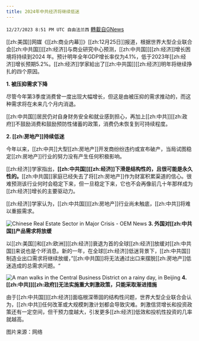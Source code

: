 ```yaml
---
title: 2024年中共经济将继续低迷
---
```

`12/27/2023 8:51 PM UTC 自由法兰西` [轉載自GNews](https://gnews.org/articles/2158085)

[[zh:美国]]网媒《[[zh:商业内幕]]》[[zh:12月25日]]报道，根据世界大型企业联合会[[zh:中共国]][[zh:经济]]与商业研究中心预测，[[zh:中共国]][[zh:经济]]增长困境将持续到2024 年。预计明年全年GDP增长率仅为4.1%，低于2023年[[zh:经济]]增长预期5.2%。[[zh:经济]]学家給出了[[zh:中共国]][[zh:经济]]明年将继续挣扎的四个原因。

 
**1\. 被压抑需求下降**

 
尽管今年第3季度消费曾一度出现大幅增长，但这是由被压抑的需求推动的，而这种需求将在未来几个月内消退。


[[zh:中共国]]居民仍对自身财务安全和就业感到担心，再加上[[zh:中共]][[zh:政府]]不鼓励消费和鼓励预防性储蓄的政策，消费仍未恢复到可持续程度。

 
**2\. [[zh:房地产]]持续低迷**

 
今年以来，[[zh:中共]]大型[[zh:房地产]]开发商纷纷违约或宣布破产，当局试图稳定[[zh:房地产]]行业的努力没有产生任何积极影响。

[[zh:经济]]学家指出，**[[zh:中共国]][[zh:经济]]下滑是结构性的，且很可能是永久性的。**[[zh:中共国]]家庭已经失去了将[[zh:房地产]]作为财富积累渠道的信心。很难预测该行业何时会稳定下来，但一旦稳定下来，它也不会再像前几十年那样成为[[zh:经济]]增长的主要驱动力。

  [[zh:经济]]学家认为，[[zh:中共国]][[zh:房地产]]行业尚未触底，[[zh:中共]]将难以重振需求。

![Chinese Real Estate Sector in Major Crisis - OEM News](https://oem.news/wp-content/uploads/2022/08/chinese-real-estate.jpg) 
**3\. 外国对[[zh:中共国]]产品需求将放缓**

 
以[[zh:美国]]和[[zh:欧洲]][[zh:经济]]衰退为首的全球[[zh:经济]]放缓对[[zh:中共国]]来说也是个坏消息。新的一年，在全球[[zh:经济]]低迷背景下，[[zh:中共国]]制造业出口需求将继续放缓，”[[zh:中共国]]将无法通过出口来摆脱[[zh:房地产]]低迷造成的总需求问题。“

![A man walks in the Central Business District on a rainy day, in Beijing](https://cloudfront-us-east-2.images.arcpublishing.com/reuters/VMPOMVUG7NMAFHSYKLS5QVDNCU.jpg) 
**4\. [[zh:中共]][[zh:政府]]无法实施重大刺激政策，只能采取渐进措施**

 
由于[[zh:中共国]][[zh:经济]]面临根深蒂固的结构性问题，世界大型企业联合会认为，[[zh:中共]]任何改革或大规模刺激计划都会导致灾难。刺激信贷增长和投资政策还有一定空间，但干预力度越大，引发更多[[zh:经济]]低效和投机性投资的几率就越高。

  
图片来源：网络
  

  

